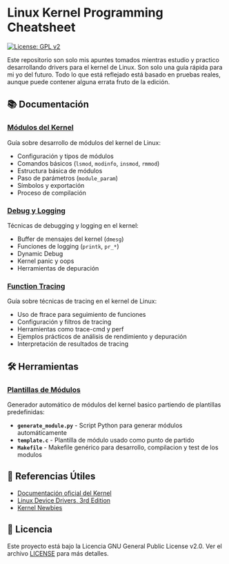 # Linux Kernel Programming Cheatsheet

[![License: GPL v2](https://img.shields.io/badge/License-GPL%20v2-blue.svg)](https://www.gnu.org/licenses/old-licenses/gpl-2.0.en.html)

Este repositorio son solo mis apuntes tomados mientras estudio y practico desarrollando drivers para el kernel de Linux. Son solo una guía rápida para mi yo del futuro. Todo lo que está reflejado está basado en pruebas reales, aunque puede contener alguna errata fruto de la edición.

## 📚 Documentación

### [Módulos del Kernel](./modulos.md)
Guía sobre desarrollo de módulos del kernel de Linux:
- Configuración y tipos de módulos
- Comandos básicos (`lsmod`, `modinfo`, `insmod`, `rmmod`)
- Estructura básica de módulos
- Paso de parámetros (`module_param`)
- Símbolos y exportación
- Proceso de compilación

### [Debug y Logging](./debug.md)
Técnicas de debugging y logging en el kernel:
- Buffer de mensajes del kernel (`dmesg`)
- Funciones de logging (`printk`, `pr_*`)
- Dynamic Debug
- Kernel panic y oops
- Herramientas de depuración

### [Function Tracing](./tracing.md)
Guía sobre técnicas de tracing en el kernel de Linux:
- Uso de ftrace para seguimiento de funciones
- Configuración y filtros de tracing
- Herramientas como trace-cmd y perf
- Ejemplos prácticos de análisis de rendimiento y depuración
- Interpretación de resultados de tracing

## 🛠️ Herramientas

### [Plantillas de Módulos](./module_template/)
Generador automático de módulos del kernel basico partiendo de plantillas predefinidas:
- **`generate_module.py`** - Script Python para generar módulos automáticamente
- **`template.c`** - Plantilla de módulo usado como punto de partido
- **`Makefile`** - Makefile genérico para desarrollo, compilacion y test de los modulos

## 📖 Referencias Útiles

- [Documentación oficial del Kernel](https://www.kernel.org/doc/html/latest/)
- [Linux Device Drivers, 3rd Edition](https://lwn.net/Kernel/LDD3/)
- [Kernel Newbies](https://kernelnewbies.org/)

## 📄 Licencia

Este proyecto está bajo la Licencia GNU General Public License v2.0. Ver el archivo [LICENSE](LICENSE) para más detalles.